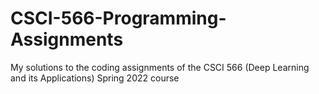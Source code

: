 # CSCI-566-Programming-Assignments
My solutions to the coding assignments of the CSCI 566 (Deep Learning and its Applications) Spring 2022 course
